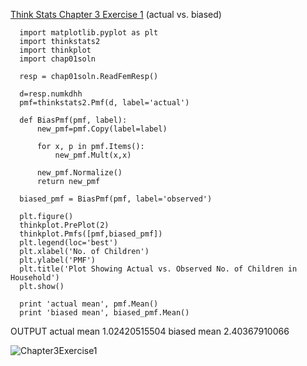 [Think Stats Chapter 3 Exercise 1](http://greenteapress.com/thinkstats2/html/thinkstats2004.html#toc31) (actual vs. biased)
  
  
      import matplotlib.pyplot as plt
      import thinkstats2
      import thinkplot
      import chap01soln
      
      resp = chap01soln.ReadFemResp()
      
      d=resp.numkdhh
      pmf=thinkstats2.Pmf(d, label='actual')
      
      def BiasPmf(pmf, label):
          new_pmf=pmf.Copy(label=label)
          
          for x, p in pmf.Items():
              new_pmf.Mult(x,x)
              
          new_pmf.Normalize()
          return new_pmf
      
      biased_pmf = BiasPmf(pmf, label='observed')
      
      plt.figure()
      thinkplot.PrePlot(2)
      thinkplot.Pmfs([pmf,biased_pmf])
      plt.legend(loc='best')
      plt.xlabel('No. of Children')
      plt.ylabel('PMF')
      plt.title('Plot Showing Actual vs. Observed No. of Children in Household')
      plt.show()
      
      print 'actual mean', pmf.Mean()
      print 'biased mean', biased_pmf.Mean()

OUTPUT
      actual mean 1.02420515504
      biased mean 2.40367910066

![Chapter3Exercise1](https://cloud.githubusercontent.com/assets/10352130/8342633/89372bfe-1a9b-11e5-9b4a-3a7043be5de7.png)
